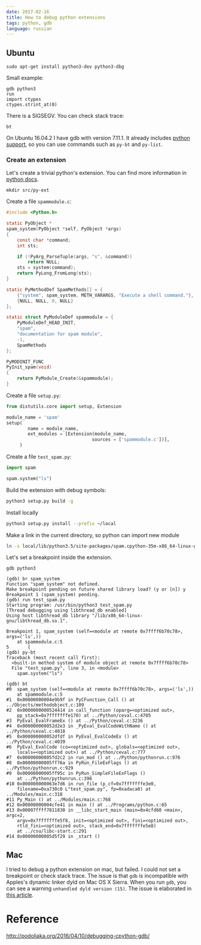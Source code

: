 ```yaml
---
date: 2017-02-16
title: How to debug python extensions
tags: python, gdb
language: russian
---
```


## Ubuntu

    sudo apt-get install python3-dev python3-dbg

Small example:

    gdb python3
    run
    import ctypes
    ctypes.strint_at(0)

There is a SIGSEGV. You can check stack trace:

    bt

On Ubuntu 16.04.2 I have gdb with version 7.11.1. It already includes [python
support](https://docs.python.org/devguide/gdb.html), so you can use commands
such as `py-bt` and `py-list`.

### Create an extension

Let's create a trivial python's extension. You can find more information in
[python docs](https://docs.python.org/3.5/extending/extending.html).

    mkdir src/py-ext

Create a file `spammodule.c`:
```c
#include <Python.h>

static PyObject *
spam_system(PyObject *self, PyObject *args)
{
    const char *command;
    int sts;

    if (!PyArg_ParseTuple(args, "s", &command))
        return NULL;
    sts = system(command);
    return PyLong_FromLong(sts);
}

static PyMethodDef SpamMethods[] = {
    {"system", spam_system, METH_VARARGS, "Execute a shell command."},
    {NULL, NULL, 0, NULL}
};

static struct PyModuleDef spammodule = {
    PyModuleDef_HEAD_INIT,
    "spam",
    "documentation for spam module",
    -1,
    SpamMethods
};

PyMODINIT_FUNC
PyInit_spam(void)
{
    return PyModule_Create(&spammodule);
}
```

Create a file `setup.py`:
```python
from distutils.core import setup, Extension

module_name = 'spam'
setup(
        name = module_name,
        ext_modules = [Extension(module_name,
                                sources = ['spammodule.c'])],
     )
```

Create a file `test_spam.py`:

```python
import spam

spam.system("ls")
```

Build the extension with debug symbols:
```bash
python3 setup.py build -g
```

Install locally
```bash
python3 setup.py install --prefix ~/local
```
Make a link in the current directory, so python can import new module

```bash
ln -s local/lib/python3.5/site-packages/spam.cpython-35m-x86_64-linux-gnu.so ./
```

Let's set a breakpoint inside the extension.
```
gdb python3

(gdb) br spam_system
Function "spam_system" not defined.
Make breakpoint pending on future shared library load? (y or [n]) y
Breakpoint 1 (spam_system) pending.
(gdb) run test_spam.py
Starting program: /usr/bin/python3 test_spam.py
[Thread debugging using libthread_db enabled]
Using host libthread_db library "/lib/x86_64-linux-gnu/libthread_db.so.1".

Breakpoint 1, spam_system (self=<module at remote 0x7ffff6b70c78>, args=('ls',))
    at spammodule.c:5
5       {
(gdb) py-bt
Traceback (most recent call first):
  <built-in method system of module object at remote 0x7ffff6b70c78>
  File "test_spam.py", line 3, in <module>
    spam.system("ls")

(gdb) bt
#0  spam_system (self=<module at remote 0x7ffff6b70c78>, args=('ls',))
    at spammodule.c:5
#1  0x00000000004e9b9f in PyCFunction_Call () at ../Objects/methodobject.c:109
#2  0x0000000000524414 in call_function (oparg=<optimized out>,
    pp_stack=0x7fffffffe170) at ../Python/ceval.c:4705
#3  PyEval_EvalFrameEx () at ../Python/ceval.c:3236
#4  0x000000000052d2e3 in _PyEval_EvalCodeWithName () at ../Python/ceval.c:4018
#5  0x000000000052dfdf in PyEval_EvalCodeEx () at ../Python/ceval.c:4039
#6  PyEval_EvalCode (co=<optimized out>, globals=<optimized out>,
    locals=<optimized out>) at ../Python/ceval.c:777
#7  0x00000000005fd2c2 in run_mod () at ../Python/pythonrun.c:976
#8  0x00000000005ff76a in PyRun_FileExFlags () at ../Python/pythonrun.c:929
#9  0x00000000005ff95c in PyRun_SimpleFileExFlags ()
    at ../Python/pythonrun.c:396
#10 0x000000000063e7d6 in run_file (p_cf=0x7fffffffe3e0,
    filename=0xa730c0 L"test_spam.py", fp=0xadaca0) at ../Modules/main.c:318
#11 Py_Main () at ../Modules/main.c:768
#12 0x00000000004cfe41 in main () at ../Programs/python.c:65
#13 0x00007ffff7811830 in __libc_start_main (main=0x4cfd60 <main>, argc=2,
    argv=0x7fffffffe5f8, init=<optimized out>, fini=<optimized out>,
    rtld_fini=<optimized out>, stack_end=0x7fffffffe5e8)
    at ../csu/libc-start.c:291
#14 0x00000000005d5f29 in _start ()
```
## Mac

I tried to debug a python extension on mac, but failed. I could not set a
breakpoint or check stack trace. The issue is that `gdb` is incompatible with
Apples's dynamic linker dyld on Mac OS X Sierra. When you run `gdb`, you can see a warning `unhandled dyld version (15)`. The issue is elaborated in [this article](https://stefan.budeanu.com/mac-os-x-sierra-and-ruby-debugging-an-unhappy-marriage/).

# Reference

<http://podoliaka.org/2016/04/10/debugging-cpython-gdb/>
